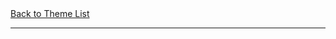 <!-- This is used at the top of every theme plage -->
<div>
  <a href="/pms/themes.html">Back to Theme List</a>
</div>
<hr/>
